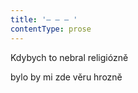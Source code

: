 ```yaml
---
title: '– – – '
contentType: prose
---
```


Kdybych to nebral religiózně

bylo by mi zde věru hrozně
